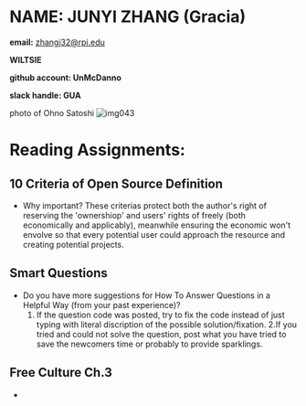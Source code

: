 NAME: JUNYI ZHANG (Gracia)
====
**email:** zhangj32@rpi.edu

**WILTSIE**

**github account: UnMcDanno**

**slack handle: GUA**

photo of Ohno Satoshi ![img043](https://user-images.githubusercontent.com/32678121/58337935-e51f7300-7e14-11e9-8933-cde945d14383.jpg)



Reading Assignments:
=====

10 Criteria of Open Source Definition
------
* Why important?
    These criterias protect both the author's right of reserving the 'ownershiop' and users' rights of freely (both economically and applicably), meanwhile ensuring the economic won't envolve so that every potential user could approach the resource and creating potential projects.
    
Smart Questions
-----
* Do you have more suggestions for How To Answer Questions in a Helpful Way (from your past experience)?
  1. If the question code was posted, try to fix the code instead of just typing with literal discription of the possible solution/fixation.
   2.If you tried and could not solve the question, post what you have tried to save the newcomers time or probably to provide sparklings.
   
   
Free Culture Ch.3
-----
* 
